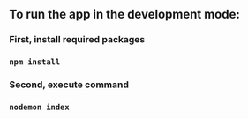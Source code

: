 ## To run the app in the development mode:
### First, install required packages
### `npm install`

### Second, execute command
### `nodemon index`
